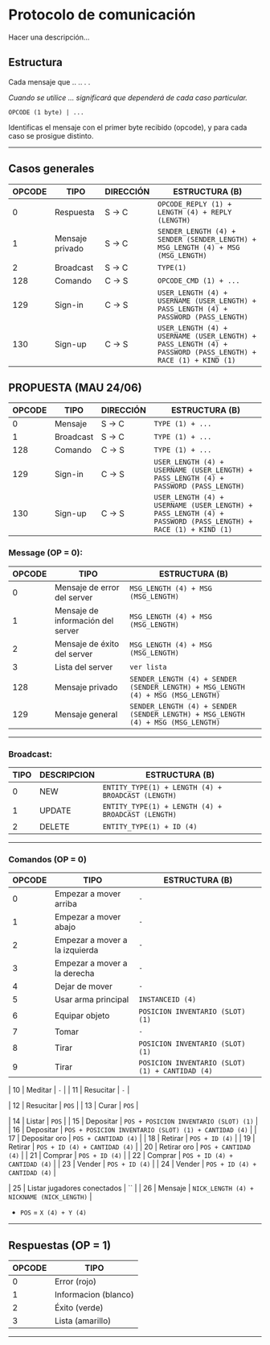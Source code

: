 # Protocolo de comunicación

Hacer una descripción...

## Estructura

Cada mensaje que  .. .. . .

*Cuando se utilice ... significará que dependerá de cada caso particular.*

`OPCODE (1 byte) | ...`

Identificas el mensaje con el primer byte recibido (opcode), y para cada caso se prosigue distinto.

---

## Casos generales

| OPCODE | TIPO | DIRECCIÓN | ESTRUCTURA (B) |
|--------|------|-----------|----------------|
| 0 | Respuesta | S -> C | `OPCODE_REPLY (1) + LENGTH (4) + REPLY (LENGTH)` |
| 1 | Mensaje privado | S -> C | `SENDER_LENGTH (4) + SENDER (SENDER_LENGTH) + MSG_LENGTH (4) + MSG (MSG_LENGTH)` |
| 2 | Broadcast | S -> C | `TYPE(1)` |
| 128 | Comando | C -> S | `OPCODE_CMD (1) + ...` |
| 129 | Sign-in | C -> S | `USER_LENGTH (4) + USERNAME (USER_LENGTH) + PASS_LENGTH (4) + PASSWORD (PASS_LENGTH)` |
| 130 | Sign-up | C -> S | `USER_LENGTH (4) + USERNAME (USER_LENGTH) + PASS_LENGTH (4) + PASSWORD (PASS_LENGTH) + RACE (1) + KIND (1)` |

## PROPUESTA (MAU 24/06)

| OPCODE | TIPO | DIRECCIÓN | ESTRUCTURA (B) |
|--------|------|-----------|----------------|
| 0 | Mensaje | S -> C | `TYPE (1) + ...` |
| 1 | Broadcast | S -> C | `TYPE (1) + ...` |
| 128 | Comando | C -> S | `TYPE (1) + ...` |
| 129 | Sign-in | C -> S | `USER_LENGTH (4) + USERNAME (USER_LENGTH) + PASS_LENGTH (4) + PASSWORD (PASS_LENGTH)` |
| 130 | Sign-up | C -> S | `USER_LENGTH (4) + USERNAME (USER_LENGTH) + PASS_LENGTH (4) + PASSWORD (PASS_LENGTH) + RACE (1) + KIND (1)` |

### Message (OP = 0):

| OPCODE | TIPO | ESTRUCTURA (B) |
|--------|------|----------------|
| 0 | Mensaje de error del server | `MSG_LENGTH (4) + MSG (MSG_LENGTH)` |
| 1 | Mensaje de información del server | `MSG_LENGTH (4) + MSG (MSG_LENGTH)` |
| 2 | Mensaje de éxito del server | `MSG_LENGTH (4) + MSG (MSG_LENGTH)` |
| 3 | Lista del server | `ver lista` |
| 128 | Mensaje privado | `SENDER_LENGTH (4) + SENDER (SENDER_LENGTH) + MSG_LENGTH (4) + MSG (MSG_LENGTH)` |
| 129 | Mensaje general | `SENDER_LENGTH (4) + SENDER (SENDER_LENGTH) + MSG_LENGTH (4) + MSG (MSG_LENGTH)` |

---

### Broadcast:
    
| TIPO | DESCRIPCION | ESTRUCTURA (B) |
|--------|------|----------------|
| 0 | NEW | `ENTITY_TYPE(1) + LENGTH (4) + BROADCAST (LENGTH)` | 
| 1 | UPDATE | `ENTITY_TYPE(1) + LENGTH (4) + BROADCAST (LENGTH)` | 
| 2 | DELETE | `ENTITY_TYPE(1) + ID (4)` | 

---

### Comandos (OP = 0)

| OPCODE | TIPO | ESTRUCTURA (B) |
|--------|------|----------------|
| 0 | Empezar a mover arriba | `-` | 
| 1 | Empezar a mover abajo | `-` | 
| 2 | Empezar a mover a la izquierda | `-` | 
| 3 | Empezar a mover a la derecha | `-` | 
| 4 | Dejar de mover | `-` |
| 5 | Usar arma principal | `INSTANCEID (4)` |
| 6 | Equipar objeto | `POSICION INVENTARIO (SLOT) (1)` |
| 7 | Tomar | `-` |
| 8 | Tirar | `POSICION INVENTARIO (SLOT) (1)` |
| 9 | Tirar | `POSICION INVENTARIO (SLOT) (1) + CANTIDAD (4)` |

| 10 | Meditar | `-` |
| 11 | Resucitar | `-` |

| 12 | Resucitar | `POS` |
| 13 | Curar | `POS` |

| 14 | Listar | `POS` |
| 15 | Depositar | `POS + POSICION INVENTARIO (SLOT) (1)` |
| 16 | Depositar | `POS + POSICION INVENTARIO (SLOT) (1) + CANTIDAD (4)` |
| 17 | Depositar oro | `POS + CANTIDAD (4)` |
| 18 | Retirar | `POS + ID (4)` |
| 19 | Retirar | `POS + ID (4) + CANTIDAD (4)` |
| 20 | Retirar oro | `POS + CANTIDAD (4)` |
| 21 | Comprar | `POS + ID (4)` |
| 22 | Comprar | `POS + ID (4) + CANTIDAD (4)` |
| 23 | Vender | `POS + ID (4)` |
| 24 | Vender | `POS + ID (4) + CANTIDAD (4)` |

| 25 | Listar jugadores conectados | `` |
| 26 | Mensaje | `NICK_LENGTH (4) + NICKNAME (NICK_LENGTH)` |

* `POS` = `X (4) + Y (4)`

---

## Respuestas (OP = 1)

| OPCODE | TIPO |
|--------|------|
| 0 | Error (rojo) |
| 1 | Informacion (blanco) |
| 2 | Éxito (verde) |
| 3 | Lista (amarillo) |

---